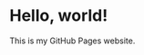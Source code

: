 <!DOCTYPE html>
<html lang="en">
<head>
  <meta charset="UTF-8">
  <title>My GitHub Page</title>
</head>
<body>
  <h1>Hello, world!</h1>
  <p>This is my GitHub Pages website.</p>
</body>
</html>
